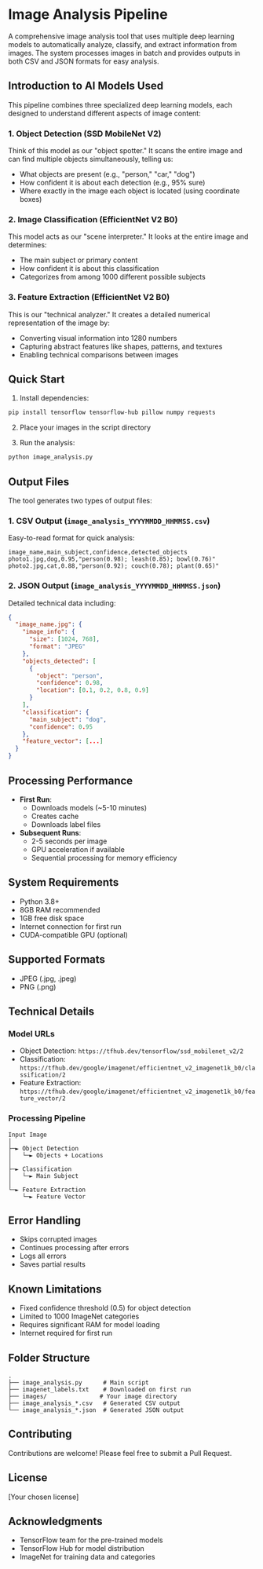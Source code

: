 # Image Analysis Pipeline

A comprehensive image analysis tool that uses multiple deep learning models to automatically analyze, classify, and extract information from images. The system processes images in batch and provides outputs in both CSV and JSON formats for easy analysis.

## Introduction to AI Models Used

This pipeline combines three specialized deep learning models, each designed to understand different aspects of image content:

### 1. Object Detection (SSD MobileNet V2)
Think of this model as our "object spotter." It scans the entire image and can find multiple objects simultaneously, telling us:
- What objects are present (e.g., "person," "car," "dog")
- How confident it is about each detection (e.g., 95% sure)
- Where exactly in the image each object is located (using coordinate boxes)

### 2. Image Classification (EfficientNet V2 B0)
This model acts as our "scene interpreter." It looks at the entire image and determines:
- The main subject or primary content
- How confident it is about this classification
- Categorizes from among 1000 different possible subjects

### 3. Feature Extraction (EfficientNet V2 B0)
This is our "technical analyzer." It creates a detailed numerical representation of the image by:
- Converting visual information into 1280 numbers
- Capturing abstract features like shapes, patterns, and textures
- Enabling technical comparisons between images

## Quick Start

1. Install dependencies:
```bash
pip install tensorflow tensorflow-hub pillow numpy requests
```

2. Place your images in the script directory

3. Run the analysis:
```bash
python image_analysis.py
```

## Output Files

The tool generates two types of output files:

### 1. CSV Output (`image_analysis_YYYYMMDD_HHMMSS.csv`)
Easy-to-read format for quick analysis:
```csv
image_name,main_subject,confidence,detected_objects
photo1.jpg,dog,0.95,"person(0.98); leash(0.85); bowl(0.76)"
photo2.jpg,cat,0.88,"person(0.92); couch(0.78); plant(0.65)"
```

### 2. JSON Output (`image_analysis_YYYYMMDD_HHMMSS.json`)
Detailed technical data including:
```json
{
  "image_name.jpg": {
    "image_info": {
      "size": [1024, 768],
      "format": "JPEG"
    },
    "objects_detected": [
      {
        "object": "person",
        "confidence": 0.98,
        "location": [0.1, 0.2, 0.8, 0.9]
      }
    ],
    "classification": {
      "main_subject": "dog",
      "confidence": 0.95
    },
    "feature_vector": [...]
  }
}
```

## Processing Performance

- **First Run**: 
  - Downloads models (~5-10 minutes)
  - Creates cache
  - Downloads label files
- **Subsequent Runs**: 
  - 2-5 seconds per image
  - GPU acceleration if available
  - Sequential processing for memory efficiency

## System Requirements

- Python 3.8+
- 8GB RAM recommended
- 1GB free disk space
- Internet connection for first run
- CUDA-compatible GPU (optional)

## Supported Formats

- JPEG (.jpg, .jpeg)
- PNG (.png)

## Technical Details

### Model URLs
- Object Detection: `https://tfhub.dev/tensorflow/ssd_mobilenet_v2/2`
- Classification: `https://tfhub.dev/google/imagenet/efficientnet_v2_imagenet1k_b0/classification/2`
- Feature Extraction: `https://tfhub.dev/google/imagenet/efficientnet_v2_imagenet1k_b0/feature_vector/2`

### Processing Pipeline
```
Input Image
│
├─► Object Detection
│   └─► Objects + Locations
│
├─► Classification
│   └─► Main Subject
│
└─► Feature Extraction
    └─► Feature Vector
```

## Error Handling

- Skips corrupted images
- Continues processing after errors
- Logs all errors
- Saves partial results

## Known Limitations

- Fixed confidence threshold (0.5) for object detection
- Limited to 1000 ImageNet categories
- Requires significant RAM for model loading
- Internet required for first run

## Folder Structure
```
.
├── image_analysis.py      # Main script
├── imagenet_labels.txt    # Downloaded on first run
├── images/               # Your image directory
├── image_analysis_*.csv   # Generated CSV output
└── image_analysis_*.json  # Generated JSON output
```

## Contributing

Contributions are welcome! Please feel free to submit a Pull Request.

## License

[Your chosen license]

## Acknowledgments

- TensorFlow team for the pre-trained models
- TensorFlow Hub for model distribution
- ImageNet for training data and categories
